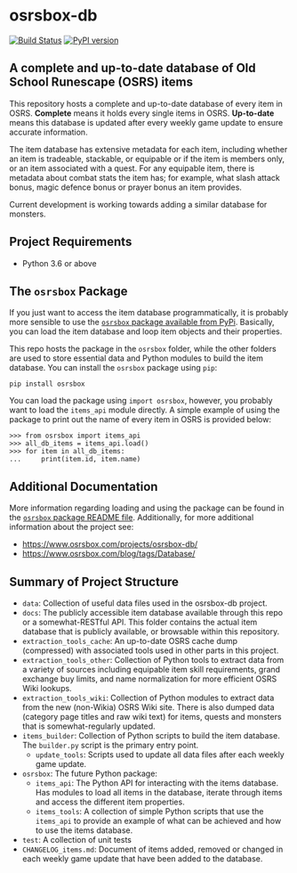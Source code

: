 # osrsbox-db 

[![Build Status](https://travis-ci.org/osrsbox/osrsbox-db.svg?branch=master)](https://travis-ci.org/osrsbox/osrsbox-db) [![PyPI version](https://badge.fury.io/py/osrsbox.svg)](https://badge.fury.io/py/osrsbox)

## A complete and up-to-date database of Old School Runescape (OSRS) items

This repository hosts a complete and up-to-date database of every item in OSRS. **Complete** means it holds every single items in OSRS. **Up-to-date** means this database is updated after every weekly game update to ensure accurate information. 

The item database has extensive metadata for each item, including whether an item is tradeable, stackable, or equipable or if the item is members only, or an item associated with a quest. For any equipable item, there is metadata about combat stats the item has; for example, what slash attack bonus, magic defence bonus or prayer bonus an item provides.

Current development is working towards adding a similar database for monsters.

## Project Requirements

- Python 3.6 or above

## The `osrsbox` Package

If you just want to access the item database programmatically, it is probably more sensible to use the [`osrsbox` package available from PyPi](https://pypi.org/project/osrsbox/). Basically, you can load the item database and loop item objects and their properties. 

This repo hosts the package in the `osrsbox` folder, while the other folders are used to store essential data and Python modules to build the item database. You can install the `osrsbox` package using `pip`:

```
pip install osrsbox
```

You can load the package using `import osrsbox`, however, you probably want to load the `items_api` module directly. A simple example of using the package to print out the name of every item in OSRS is provided below:

```
>>> from osrsbox import items_api
>>> all_db_items = items_api.load()
>>> for item in all_db_items:
...     print(item.id, item.name)
```

## Additional Documentation

More information regarding loading and using the package can be found in the [`osrsbox` package README file](osrsbox/README.md). Additionally, for more additional information about the project see: 

- https://www.osrsbox.com/projects/osrsbox-db/
- https://www.osrsbox.com/blog/tags/Database/

## Summary of Project Structure

- `data`: Collection of useful data files used in the osrsbox-db project.
- `docs`: The publicly accessible item database available through this repo or a somewhat-RESTful API. This folder contains the actual item database that is publicly available, or browsable within this repository.
- `extraction_tools_cache`: An up-to-date OSRS cache dump (compressed) with associated tools used in other parts in this project.
- `extraction_tools_other`: Collection of Python tools to extract data from a variety of sources including equipable item skill requirements, grand exchange buy limits, and name normalization for more efficient OSRS Wiki lookups.
- `extraction_tools_wiki`: Collection of Python modules to extract data from the new (non-Wikia) OSRS Wiki site. There is also dumped data (category page titles and raw wiki text) for items, quests and monsters that is somewhat-regularly updated.
- `items_builder`: Collection of Python scripts to build the item database. The `builder.py` script is the primary entry point.
    - `update_tools`: Scripts used to update all data files after each weekly game update. 
- `osrsbox`: The future Python package:
    - `items_api`: The Python API for interacting with the items database. Has modules to load all items in the database, iterate through items and access the different item properties.
    - `items_tools`: A collection of simple Python scripts that use the `items_api` to provide an example of what can be achieved and how to use the items database.
- `test`: A collection of unit tests
- `CHANGELOG_items.md`: Document of items added, removed or changed in each weekly game update that have been added to the database.
 